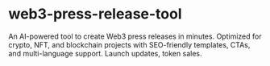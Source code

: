 # web3-press-release-tool
An AI-powered tool to create Web3 press releases in minutes. Optimized for crypto, NFT, and blockchain projects with SEO-friendly templates, CTAs, and multi-language support. Launch updates, token sales.
